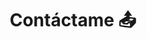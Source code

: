 ---
title: Contáctame 📤
breadcrumb: ¡Hablemos! Si tienes preguntas acerca de nuestros servicios, su funcionamiento o simplemente deseas conocer más sobre cómo trabajamos, ponte en contacto con nosotros. Estamos aquí para responder a todas tus inquietudes.Si quieres iniciar un proyecto de colaboración conjunto, ¡no dudes en escribirnos! Estamos encantados de escuchar tu propuesta. 


---